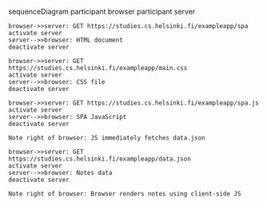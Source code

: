 sequenceDiagram
    participant browser
    participant server

    browser->>server: GET https://studies.cs.helsinki.fi/exampleapp/spa
    activate server
    server-->>browser: HTML document
    deactivate server

    browser->>server: GET https://studies.cs.helsinki.fi/exampleapp/main.css
    activate server
    server-->>browser: CSS file
    deactivate server

    browser->>server: GET https://studies.cs.helsinki.fi/exampleapp/spa.js
    activate server
    server-->>browser: SPA JavaScript
    deactivate server

    Note right of browser: JS immediately fetches data.json

    browser->>server: GET https://studies.cs.helsinki.fi/exampleapp/data.json
    activate server
    server-->>browser: Notes data
    deactivate server

    Note right of browser: Browser renders notes using client-side JS